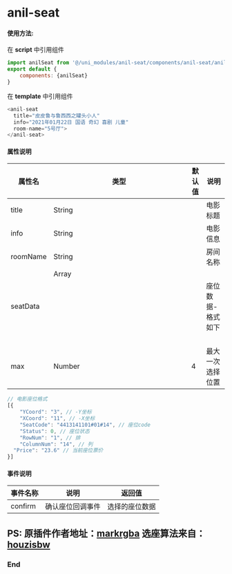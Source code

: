 # anil-seat

#### 使用方法:
在 **script** 中引用组件
```javascript
import anilSeat from '@/uni_modules/anil-seat/components/anil-seat/anil-seat.vue'
export default {
    components: {anilSeat}
}
```
在 **template** 中引用组件
```javascript
<anil-seat 
  title="皮皮鲁与鲁西西之罐头小人" 
  info="2021年01月22日 国语 奇幻 喜剧 儿童"
  room-name="5号厅">
</anil-seat>
```
#### 属性说明

|  属性名 | 类型  | 	默认值  |  	说明 |
| ------------ | ------------ | ------------ | ------------ |
| title  | String  |  | 电影标题  |
| info  | String  |   | 电影信息  |
| roomName  | String  |   | 房间名称  |
| seatData  | Array<Object>  |  | 座位数据-格式如下 |
| max  | Number  | 4  | 最大一次选择位置  |

```javascript
// 电影座位格式
[{
	"YCoord": "3", // -Y坐标
	"XCoord": "11", // -X坐标
	"SeatCode": "4413141101#01#14", // 座位code
	"Status": 0, // 座位状态
	"RowNum": "1", // 排
	"ColumnNum": "14", // 列
  "Price": "23.6" // 当前座位票价
}]
```

#### 事件说明
|  事件名称 | 说明  | 返回值  |
| ------------ | ------------ | ------------ |
| confirm | 确认座位回调事件 | 选择的座位数据 |

PS: 
原插件作者地址：[markrgba](https://ext.dcloud.net.cn/plugin?id=1156)
选座算法来自：[houzisbw](https://github.com/houzisbw/MeiTuanCinemaSmartChoose)
---
### End